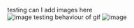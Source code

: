 testing can I add images here  
![image](https://github.com/SwetaMajhi/learning/assets/52932227/4406ef47-c38e-46d9-aab3-7ca16937cd4f)
testing behaviour of gif
![image](https://github.com/SwetaMajhi/learning/assets/52932227/f7431eba-672b-4f0f-b08a-5f69d355219c)
